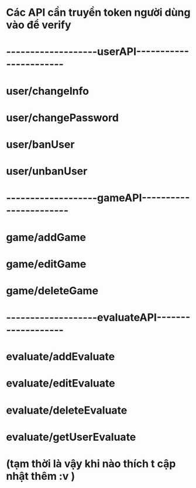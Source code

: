 # Các API cần truyền token người dùng vào để verify


# -------------------userAPI-----------------------
# user/changeInfo
# user/changePassword
# user/banUser
# user/unbanUser
 
# -------------------gameAPI-----------------------
# game/addGame
# game/editGame
# game/deleteGame

# -------------------evaluateAPI-------------------
# evaluate/addEvaluate
# evaluate/editEvaluate
# evaluate/deleteEvaluate
# evaluate/getUserEvaluate

# (tạm thời là vậy khi nào thích t cập nhật thêm :v )